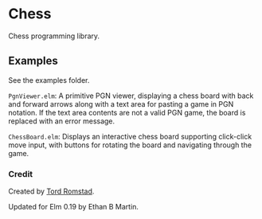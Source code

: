 # Chess

Chess programming library.

## Examples

See the examples folder.

`PgnViewer.elm`: A primitive PGN viewer, displaying a chess board with back
and forward arrows along with a text area for pasting a game in PGN notation.
If the text area contents are not a valid PGN game, the board is replaced with
an error message.

`ChessBoard.elm`: Displays an interactive chess board supporting click-click
move input, with buttons for rotating the board and navigating through the
game.

### Credit

Created by [Tord Romstad](https://github.com/romstad).

Updated for Elm 0.19 by Ethan B Martin.